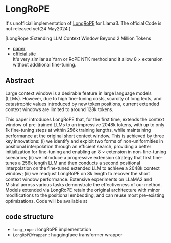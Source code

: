 # LongRoPE

It's unofficial implementation of [LongRoPE]() for Llama3. 
The official Code is not released yet(24 May2024 )

[LongRope :Extending LLM Context Window Beyond 2 Million Tokens
- [paper](https://arxiv.org/abs/2402.13753)
- [official site](https://github.com/microsoft/LongRoPE)  
It's very similar as Yarn or RoPE NTK method and it allow 8 × extension without additional fine-tuning.

## Abstract 
Large context window is a desirable feature in large language models (LLMs). However, due to high fine-tuning costs, scarcity of long texts, and catastrophic values introduced by new token positions, current extended context windows are limited to around 128k tokens.

This paper introduces LongRoPE that, for the first time, extends the context window of pre-trained LLMs to an impressive 2048k tokens, with up to only 1k fine-tuning steps at within 256k training lengths, while maintaining performance at the original short context window. This is achieved by three key innovations: (i) we identify and exploit two forms of non-uniformities in positional interpolation through an efficient search, providing a better initialization for fine-tuning and enabling an 8
×
 extension in non-fine-tuning scenarios; (ii) we introduce a progressive extension strategy that first fine-tunes a 256k length LLM and then conducts a second positional interpolation on the fine-tuned extended LLM to achieve a 2048k context window; (iii) we readjust LongRoPE on 8k length to recover the short context window performance. Extensive experiments on LLaMA2 and Mistral across various tasks demonstrate the effectiveness of our method. Models extended via LongRoPE retain the original architecture with minor modifications to the positional embedding, and can reuse most pre-existing optimizations. Code will be available at

 
## code structure 
- `long_rope` : longRoPE implementation
- `LongRoPEWrapper` : huggingface transformer wrapper 

